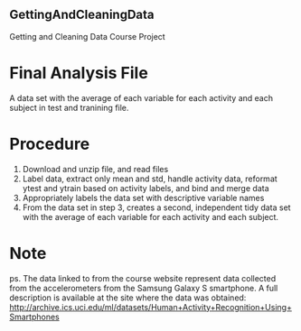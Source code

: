 ## GettingAndCleaningData
Getting and Cleaning Data Course Project

# Final Analysis File
A data set with the average of each variable for each activity and each subject in test and tranining file.

# Procedure
1. Download and unzip file, and read files 
2. Label data, extract only mean and std, handle activity data, reformat ytest and ytrain based on activity labels, and bind and merge data
3. Appropriately labels the data set with descriptive variable names
4. From the data set in step 3, creates a second, independent tidy data set with the average of each variable for each activity and each subject.

# Note
ps. The data linked to from the course website represent data collected from the accelerometers from the Samsung Galaxy S smartphone. A full description is available at the site where the data was obtained:
http://archive.ics.uci.edu/ml/datasets/Human+Activity+Recognition+Using+Smartphones
